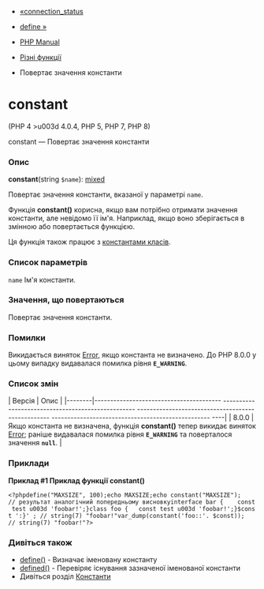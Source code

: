 - [«connection_status](function.connection-status.md)
- [define »](function.define.md)

- [PHP Manual](index.md)
- [Різні функції](ref.misc.md)
- Повертає значення константи

# constant

(PHP 4 \>u003d 4.0.4, PHP 5, PHP 7, PHP 8)

constant — Повертає значення константи

### Опис

**constant**(string `$name`):
[mixed](language.types.declarations.md#language.types.declarations.mixed)

Повертає значення константи, вказаної у параметрі `name`.

Функція **constant()** корисна, якщо вам потрібно отримати значення
константи, але невідомо її ім'я. Наприклад, якщо воно зберігається в
змінною або повертається функцією.

Ця функція також працює з [константами класів](language.oop5.constants.md).

### Список параметрів

`name`
Ім'я константи.

### Значення, що повертаються

Повертає значення константи.

### Помилки

Викидається виняток [Error](class.error.md), якщо константа не
визначено. До PHP 8.0.0 у цьому випадку видавалася помилка рівня
**`E_WARNING`**.

### Список змін

| Версія | Опис |
|--------|---------------------------------------- -------------------------------------------------- -------------------------------------------------- -------------------------------------------------- ----|
| 8.0.0 | Якщо константа не визначена, функція **constant()** тепер викидає виняток [Error](class.error.md); раніше видавалася помилка рівня **`E_WARNING`** та поверталося значення **`null`**. |

### Приклади

**Приклад #1 Приклад функції **constant()****

`<?phpdefine("MAXSIZE", 100);echo MAXSIZE;echo constant("MAXSIZE"); // результат аналогічний попередньому висновкуinterface bar {    const test u003d 'foobar!';}class foo {   const test u003d 'foobar!';}$const ':}' ; // string(7) "foobar!"var_dump(constant('foo::'. $const)); // string(7) "foobar!"?> `

### Дивіться також

- [define()](function.define.md) - Визначає іменовану константу
- [defined()](function.defined.md) - Перевіряє існування
зазначеної іменованої константи
- Дивіться розділ [Константи](language.constants.md)
